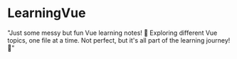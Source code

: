 # LearningVue
"Just some messy but fun Vue learning notes! 📝 Exploring different Vue topics, one file at a time. Not perfect, but it's all part of the learning journey! 🚀"
